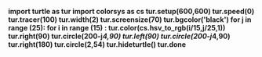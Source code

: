 **import turtle as tur
import colorsys as cs
tur.setup(600,600)
tur.speed(0)
tur.tracer(100)
tur.width(2)
tur.screensize(70)
tur.bgcolor('black')
for j in range (25):
 for i in range (15) :
    tur.color(cs.hsv_to_rgb(i/15,j/25,1))
    tur.right(90)
    tur.circle(200-j*4,90)
    tur.left(90)
    tur.circle(200-j*4,90)
    tur.right(180)
    tur.circle(2,54)
    tur.hideturtle()
    tur.done**
